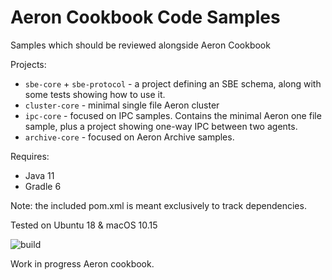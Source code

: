 # Aeron Cookbook Code Samples

Samples which should be reviewed alongside Aeron Cookbook 

Projects:
- `sbe-core` + `sbe-protocol` - a project defining an SBE schema, along with some tests showing how to use it.
- `cluster-core` - minimal single file Aeron cluster
- `ipc-core` - focused on IPC samples. Contains the minimal Aeron one file sample, plus a project showing one-way IPC between two agents.
- `archive-core` - focused on Aeron Archive samples.

Requires:
- Java 11
- Gradle 6

Note: the included pom.xml is meant exclusively to track dependencies.

Tested on Ubuntu 18 & macOS 10.15

 ![build](https://github.com/adaptive-sl/aeron-cookbook-code/workflows/JavaCI/badge.svg)
 
 Work in progress Aeron cookbook.